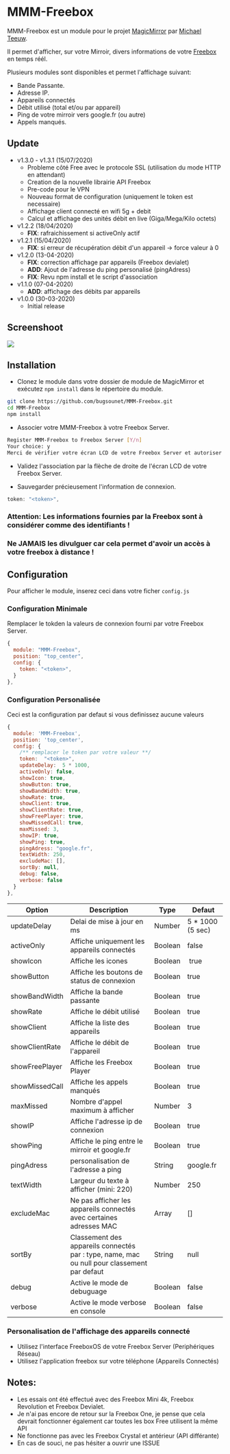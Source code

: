 # MMM-Freebox

MMM-Freebox est un module pour le projet [MagicMirror](https://github.com/MichMich/MagicMirror) par [Michael Teeuw](https://github.com/MichMich).

Il permet d'afficher, sur votre Mirroir, divers informations de votre [Freebox](https://www.free.fr/freebox/) en temps réél.

Plusieurs modules sont disponibles et permet l'affichage suivant:

 * Bande Passante.
 * Adresse IP.
 * Appareils connectés
 * Débit utilisé (total et/ou par appareil)
 * Ping de votre mirroir vers google.fr (ou autre)
 * Appels manqués.

## Update
 * v1.3.0 - v1.3.1 (15/07/2020)
   * Probleme côté Free avec le protocole SSL (utilisation du mode HTTP en attendant)
   * Creation de la nouvelle librairie API Freebox
   * Pre-code pour le VPN
   * Nouveau format de configuration (uniquement le token est necessaire)
   * Affichage client connecté en wifi 5g + debit
   * Calcul et affichage des unités débit en live (Giga/Mega/Kilo octets)
 * v1.2.2 (18/04/2020)
   * **FIX**: rafraichissement si activeOnly actif
 * v1.2.1 (15/04/2020)
   * **FIX**: si erreur de récupération débit d'un appareil -> force valeur à 0
 * v1.2.0 (13-04-2020)
   * **FIX**: correction affichage par appareils (Freebox devialet) 
   * **ADD**: Ajout de l'adresse du ping personalisé (pingAdress)
   * **FIX**: Revu npm install et le script d'association
 * v1.1.0 (07-04-2020)
   * **ADD**: affichage des débits par appareils
 * v1.0.0 (30-03-2020)
   * Initial release
## Screenshoot
![](https://raw.githubusercontent.com/bugsounet/MMM-Freebox/dev/screen.png)

## Installation
 * Clonez le module dans votre dossier de module de MagicMirror et exécutez `npm install` dans le répertoire du module.
```sh
git clone https://github.com/bugsounet/MMM-Freebox.git
cd MMM-Freebox
npm install
```
  * Associer votre MMM-Freebox à votre Freebox Server.

```sh
Register MMM-Freebox to Freebox Server [Y/n] 
Your choice: y
Merci de vérifier votre écran LCD de votre Freebox Server et autoriser l'enregistrement de l'application.
```
  * Validez l'association par la flèche de droite de l'écran LCD de votre Freebox Server.
  
  * Sauvegarder précieusement l'information de connexion. 

```js
token: "<token>",
```

### **Attention:** Les informations fournies par la Freebox sont à considérer comme des identifiants !
### Ne JAMAIS les divulguer car cela permet d'avoir un accès à votre freebox à distance !

## Configuration
Pour afficher le module, inserez ceci dans votre ficher `config.js`

### Configuration Minimale

Remplacer le tokden la valeurs de connexion fourni par votre Freebox Server.
```js
{
  module: "MMM-Freebox",
  position: "top_center",
  config: {
    token: "<token>",
  }
},
```
### Configuration Personalisée
Ceci est la configuration par defaut si vous definissez aucune valeurs

```js
{
  module: 'MMM-Freebox',
  position: 'top_center',
  config: {
    /** remplacer le token par votre valeur **/
    token:  "<token>",
    updateDelay:  5 * 1000,
    activeOnly: false,
    showIcon: true,
    showButton: true,
    showBandWidth: true,
    showRate: true,
    showClient: true,
    showClientRate: true,
    showFreePlayer: true,
    showMissedCall: true,
    maxMissed: 3,
    showIP: true,
    showPing: true,
    pingAdress: "google.fr",
    textWidth: 250,
    excludeMac: [],
    sortBy: null,
    debug: false,
    verbose: false
  }
},
```

| Option  | Description | Type | Defaut |
| ------- | --- | --- | --- |
| updateDelay | Delai de mise à jour en ms | Number | 5 * 1000 (5 sec) |
| activeOnly | Affiche uniquement les appareils connectés | Boolean | false |
| showIcon| Affiche les icones | Boolean | true |
| showButton | Affiche les boutons de status de connexion | Boolean | true |
| showBandWidth | Affiche la bande passante | Boolean | true |
| showRate | Affiche le débit utilisé | Boolean | true |
| showClient | Affiche la liste des appareils | Boolean | true |
| showClientRate | Affiche le débit de l'appareil | Boolean | true |
| showFreePlayer | Affiche les Freebox Player | Boolean | true |
| showMissedCall | Affiche les appels manqués | Boolean | true |
| maxMissed | Nombre d'appel maximum à afficher | Number | 3 |
| showIP | Affiche l'adresse ip de connexion | Boolean | true |
| showPing | Affiche le ping entre le mirroir et google.fr | Boolean | true |
| pingAdress| personalisation de l'adresse a ping | String | google.fr |
| textWidth | Largeur du texte à afficher (mini: 220) | Number | 250 |
| excludeMac | Ne pas afficher les appareils connectés avec certaines adresses MAC | Array | [] |
| sortBy | Classement des appareils connectés par : type, name, mac ou null pour classement par defaut| String | null |
| debug | Active le mode de debuguage | Boolean | false |
| verbose | Active le mode verbose en console | Boolean| false |

### Personalisation de l'affichage des appareils connecté

 * Utilisez l'interface FreeboxOS de votre Freebox Server (Periphériques Réseau)
 * Utilisez l'application freebox sur votre téléphone (Appareils Connectés)

## Notes:
 - Les essais ont été effectué avec des Freebox Mini 4k, Freebox Revolution et Freebox Devialet.
 - Je n'ai pas encore de retour sur la Freebox One, je pense que cela devrait fonctionner également car toutes les box Free utilisent la même API
 - Ne fonctionne pas avec les Freebox Crystal et antérieur (API différante)
 - En cas de souci, ne pas hésiter a ouvrir une ISSUE
